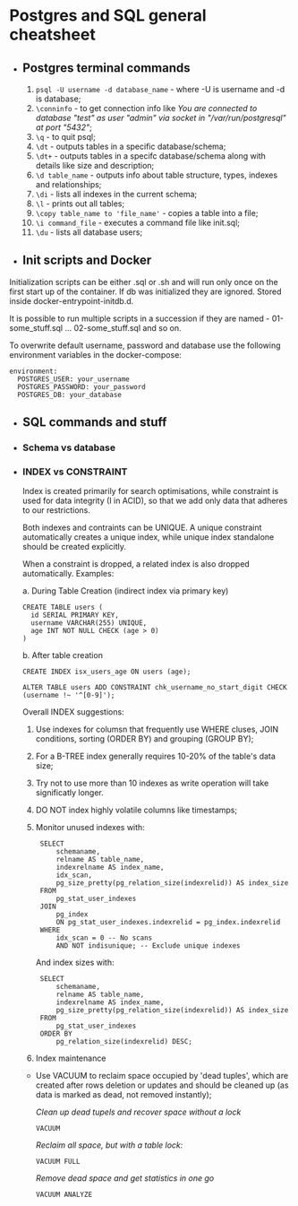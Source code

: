 # Postgres and SQL general cheatsheet

- ## Postgres terminal commands

  1. `psql -U username -d database_name` - where -U is username and -d is database;
  2. `\conninfo` - to get connection info like _You are connected to database "test" as user "admin" via socket in "/var/run/postgresql" at port "5432"_;
  3. `\q` - to quit psql;
  4. `\dt` - outputs tables in a specific database/schema;
  5. `\dt+` - outputs tables in a specifc database/schema along with details like size and description;
  6. `\d table_name` - outputs info about table structure, types, indexes and relationships;
  7. `\di` - lists all indexes in the current schema;
  8. `\l` - prints out all tables;
  9. `\copy table_name to 'file_name'` - copies a table into a file;
  10. `\i command_file` - executes a command file like init.sql;
  11. `\du` - lists all database users;

- ## Init scripts and Docker

Initialization scripts can be either .sql or .sh and will run only once on the first start up of the container. If db was initialized they are ignored. Stored inside docker-entrypoint-initdb.d.

It is possible to run multiple scripts in a succession if they are named - 01-some_stuff.sql ... 02-some_stuff.sql and so on.

To overwrite default username, password and database use the following environment variables in the docker-compose:

```
environment:
  POSTGRES_USER: your_username
  POSTGRES_PASSWORD: your_password
  POSTGRES_DB: your_database
```

- ## SQL commands and stuff

- ### Schema vs database

- ### INDEX vs CONSTRAINT

  Index is created primarily for search optimisations, while constraint is used
  for data integrity (I in ACID), so that we add only data that adheres to our restrictions.

  Both indexes and contraints can be UNIQUE. A unique constraint automatically creates a unique
  index, while unique index standalone should be created explicitly.

  When a constraint is dropped, a related index is also dropped automatically. Examples:

  a. During Table Creation (indirect index via primary key)

  ```
  CREATE TABLE users (
    id SERIAL PRIMARY KEY,
    username VARCHAR(255) UNIQUE,
    age INT NOT NULL CHECK (age > 0)
  )
  ```

  b. After table creation

  ```
  CREATE INDEX isx_users_age ON users (age);

  ALTER TABLE users ADD CONSTRAINT chk_username_no_start_digit CHECK (username !~ '^[0-9]');
  ```

  Overall INDEX suggestions:

  1. Use indexes for columsn that frequently use WHERE cluses, JOIN conditions,
     sorting (ORDER BY) and grouping (GROUP BY);
  2. For a B-TREE index generally requires 10-20% of the table's data size;
  3. Try not to use more than 10 indexes as write operation will take significatly
     longer.
  4. DO NOT index highly volatile columns like timestamps;
  5. Monitor unused indexes with:

     ```
      SELECT
          schemaname,
          relname AS table_name,
          indexrelname AS index_name,
          idx_scan,
          pg_size_pretty(pg_relation_size(indexrelid)) AS index_size
      FROM
          pg_stat_user_indexes
      JOIN
          pg_index
          ON pg_stat_user_indexes.indexrelid = pg_index.indexrelid
      WHERE
          idx_scan = 0 -- No scans
          AND NOT indisunique; -- Exclude unique indexes
     ```

     And index sizes with:

     ```
      SELECT
          schemaname,
          relname AS table_name,
          indexrelname AS index_name,
          pg_size_pretty(pg_relation_size(indexrelid)) AS index_size
      FROM
          pg_stat_user_indexes
      ORDER BY
          pg_relation_size(indexrelid) DESC;
     ```

  6. Index maintenance

  - Use VACUUM to reclaim space occupied by 'dead tuples', which are created
    after rows deletion or updates and should be cleaned up (as data is marked
    as dead, not removed instantly);

    _Clean up dead tupels and recover space without a lock_

    ```
    VACUUM
    ```

    _Reclaim all space, but with a table lock:_

    ```
    VACUUM FULL
    ```

    _Remove dead space and get statistics in one go_

    ```
    VACUUM ANALYZE
    ```
